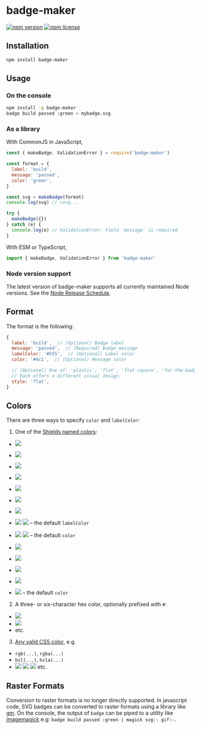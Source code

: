 # badge-maker

[![npm version](https://img.shields.io/npm/v/badge-maker.svg)](https://npmjs.org/package/badge-maker)
[![npm license](https://img.shields.io/npm/l/badge-maker.svg)](https://npmjs.org/package/badge-maker)

## Installation

```sh
npm install badge-maker
```

## Usage

### On the console

```sh
npm install -g badge-maker
badge build passed :green > mybadge.svg
```

### As a library

With CommonJS in JavaScript,

```js
const { makeBadge, ValidationError } = require('badge-maker')

const format = {
  label: 'build',
  message: 'passed',
  color: 'green',
}

const svg = makeBadge(format)
console.log(svg) // <svg...

try {
  makeBadge({})
} catch (e) {
  console.log(e) // ValidationError: Field `message` is required
}
```

With ESM or TypeScript,

```ts
import { makeBadge, ValidationError } from 'badge-maker'
```

### Node version support

The latest version of badge-maker supports all currently maintained Node
versions. See the [Node Release Schedule][].

[node release schedule]: https://github.com/nodejs/Release#release-schedule

## Format

The format is the following:

```js
{
  label: 'build',  // (Optional) Badge label
  message: 'passed',  // (Required) Badge message
  labelColor: '#555',  // (Optional) Label color
  color: '#4c1',  // (Optional) Message color

  // (Optional) One of: 'plastic', 'flat', 'flat-square', 'for-the-badge' or 'social'
  // Each offers a different visual design.
  style: 'flat',
}
```

## Colors

There are three ways to specify `color` and `labelColor`:

1. One of the [Shields named colors](./lib/color.js):

- ![][brightgreen]
- ![][green]
- ![][yellow]
- ![][yellowgreen]
- ![][orange]
- ![][red]
- ![][blue]
- ![][grey] ![][gray] – the default `labelColor`
- ![][lightgrey] ![][lightgray] – the default `color`

- ![][success]
- ![][important]
- ![][critical]
- ![][informational]
- ![][inactive] – the default `color`

2. A three- or six-character hex color, optionally prefixed with `#`:

- ![][9cf]
- ![][#007fff]
- etc.

3. [Any valid CSS color][css color], e.g.

- `rgb(...)`, `rgba(...)`
- `hsl(...)`, `hsla(...)`
- ![][aqua] ![][fuchsia] ![][lightslategray] etc.

[brightgreen]: https://img.shields.io/badge/brightgreen-brightgreen.svg
[success]: https://img.shields.io/badge/success-success.svg
[green]: https://img.shields.io/badge/green-green.svg
[yellow]: https://img.shields.io/badge/yellow-yellow.svg
[yellowgreen]: https://img.shields.io/badge/yellowgreen-yellowgreen.svg
[orange]: https://img.shields.io/badge/orange-orange.svg
[important]: https://img.shields.io/badge/important-important.svg
[red]: https://img.shields.io/badge/red-red.svg
[critical]: https://img.shields.io/badge/critical-critical.svg
[blue]: https://img.shields.io/badge/blue-blue.svg
[informational]: https://img.shields.io/badge/informational-informational.svg
[grey]: https://img.shields.io/badge/grey-grey.svg
[gray]: https://img.shields.io/badge/gray-gray.svg
[lightgrey]: https://img.shields.io/badge/lightgrey-lightgrey.svg
[lightgray]: https://img.shields.io/badge/lightgray-lightgray.svg
[inactive]: https://img.shields.io/badge/inactive-inactive.svg
[9cf]: https://img.shields.io/badge/9cf-9cf.svg
[#007fff]: https://img.shields.io/badge/%23007fff-007fff.svg
[aqua]: https://img.shields.io/badge/aqua-aqua.svg
[fuchsia]: https://img.shields.io/badge/fuchsia-fuchsia.svg
[lightslategray]: https://img.shields.io/badge/lightslategray-lightslategray.svg
[css color]: https://developer.mozilla.org/en-US/docs/Web/CSS/color_value
[css/svg color]: http://www.w3.org/TR/SVG/types.html#DataTypeColor

## Raster Formats

Conversion to raster formats is no longer directly supported. In javascript
code, SVG badges can be converted to raster formats using a library like
[gm](https://www.npmjs.com/package/gm). On the console, the output of `badge`
can be piped to a utility like
[imagemagick](https://imagemagick.org/script/command-line-processing.php)
e.g: `badge build passed :green | magick svg:- gif:-`.
